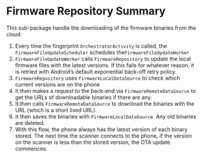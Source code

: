 # Firmware Repository Summary

This sub-package handle the downloading of the firmware binaries from the cloud:

1. Every time the fingerprint `OrchestratorActivity` is called, the `FirmwareFileUpdateScheduler` schedules the`FirmwareFileUpdateWorker`
2. `FirmwareFileUpdateWorker` calls `FirmwareRepository` to update the local firmware files with the latest versions. If this fails for
   whatever reason, it is retried with Android’s default exponential back-off retry policy.
3. `FirmwareRepository` uses `FirmwareLocalDataSource` to check which current versions are on the phone
4. It then makes a request to the back-end via `FirmwareRemoteDataSource` to get the URLs of downloadable binaries if there are any.
5. It then calls `FirmwareRemoteDataSource` to download the binaries with the URL (which is a short lived URL).
6. It then saves the binaries with `FirmwareLocalDataSource`. Any old binaries are deleted.
7. With this flow, the phone always has the latest version of each binary stored. The next time the scanner connects to the phone, if the
   version on the scanner is less than the stored version, the OTA update commences.
